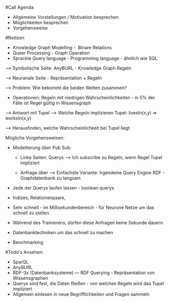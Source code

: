 #Call Agenda
- Allgemeine Vorstellungen / Motivation besprechen
- Möglichkeiten besprechen
- Vorgehensweise

#Notizen
- Knowledge Graph Modelling -  Binare Relations
- Queer Processing - Graph Operation
- Sprackle Query language - Programming language - ähnlich wie SQL

—> Symbolische Seite: AnyBURL - Knowledge Graph Regeln

—> Neuranale Seite - Repräsentation + Regeln

—> Problem: Wie bekommt die beiden Welten zusammen?

- Operationen: Regeln mit niedrigen Wahrscheinlichkeiten - in 5% der Fälle ist Regel gültig in Wissensgraph

—> Antwort mit Tupel —> Welche Regeln implizieren Tupel: livesIn(x,y) => worksIn(x,y)

—> Herausfinden, welche Wahrscheinlichkeit bei Tupel liegt

Mögliche Vorgehensweisen:

- Modellierung über Pub Sub:

	- Linke Seiten: Querys —> Ich subscribe zu Regeln, wenn Regel Tupel impliziert

	- Anfrage über —> Einfachste Variante: Irgendeine Query Engine RDF - Graphdatenbank zu langsam

- Jede der Querys laufen lassen - boolean querys

- Indizes, Relationenpaare,

- Sehr schnell - im Millisekundenbereich - für Neurone Netze um das schnell zu stellen

- Während des Trainierens, dürfen diese Anfragen keine Sekunde dauern

- Datenbanktechniken um das schnell zu machen

- Benchmarking

#Todo's
Ansehen:

- SparQL
- AnyBURL
- RDF-3x (Datenbanksysteme) — RDF Querying - Repräsentation von Wissensgraphen
- Querys sind fest, die Daten fließen - von welchen Regeln wird das Tupel impliziert
- Allgemein einlesen in neue Begrifflichkeiten und Fragen sammeln
